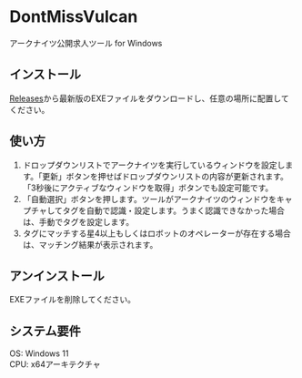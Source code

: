 # DontMissVulcan
アークナイツ公開求人ツール for Windows

## インストール
[Releases](https://github.com/code21-m/DontMissVulcan/releases)から最新版のEXEファイルをダウンロードし、任意の場所に配置してください。

## 使い方
1. ドロップダウンリストでアークナイツを実行しているウィンドウを設定します。「更新」ボタンを押せばドロップダウンリストの内容が更新されます。「3秒後にアクティブなウィンドウを取得」ボタンでも設定可能です。
2. 「自動選択」ボタンを押します。ツールがアークナイツのウィンドウをキャプチャしてタグを自動で認識・設定します。うまく認識できなかった場合は、手動でタグを設定します。
3. タグにマッチする星4以上もしくはロボットのオペレーターが存在する場合は、マッチング結果が表示されます。

## アンインストール
EXEファイルを削除してください。

## システム要件
OS: Windows 11\
CPU: x64アーキテクチャ